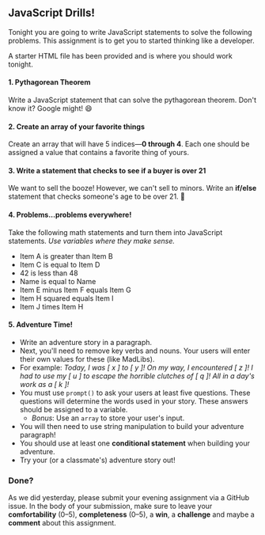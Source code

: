## JavaScript Drills!

Tonight you are going to write JavaScript statements to solve the following problems. This assignment is to get you to started thinking like a developer.

A starter HTML file has been provided and is where you should work tonight.

#### 1. Pythagorean Theorem
Write a JavaScript statement that can solve the pythagorean theorem.
Don't know it? Google might! :smile:

#### 2. Create an array of your favorite things
Create an array that will have 5 indices—**0 through 4**. Each one should be assigned a value that contains a favorite thing of yours.

#### 3. Write a statement that checks to see if a buyer is over 21
We want to sell the booze! However, we can't sell to minors. Write an **if/else** statement that checks someone's age to be over 21. :beer:

#### 4. Problems...problems everywhere!
Take the following math statements and turn them into JavaScript statements. *Use variables where they make sense.*

- Item A is greater than Item B
- Item C is equal to Item D
- 42 is less than 48
- Name is equal to Name
- Item E minus Item F equals Item G
- Item H squared equals Item I
- Item J times Item H

#### 5. Adventure Time!
- Write an adventure story in a paragraph.
- Next, you'll need to remove key verbs and nouns. Your users will enter their own values for these (like MadLibs).
- For example: _Today, I was [  x  ] to [  y  ]! On my way, I encountered [  z  ]! I had to use my [  u  ] to escape the horrible clutches of [  q  ]! All in a day's work as a [  k  ]!_
- You must use `prompt()` to ask your users at least five questions. These questions will determine the words used in your story. These answers should be assigned to a variable.
  - *Bonus*: Use an `array` to store your user's input.
- You will then need to use string manipulation to build your adventure paragraph!
- You should use at least one **conditional statement** when building your adventure.
- Try your (or a classmate's) adventure story out!

### Done?
As we did yesterday, please submit your evening assignment via a GitHub issue. In the body of your submission, make sure to leave your **comfortability** (0–5), **completeness** (0–5), a **win**, a **challenge** and maybe a **comment** about this assignment.
